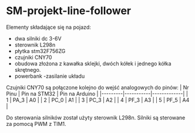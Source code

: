 # SM-projekt-line-follower
Elementy składające się na pojazd:
- dwa silniki dc 3-6V 
- sterownik L298n
- płytka stm32F756ZG
- czujniki CNY70
- obudowa złożona z kawałka sklejki, dwóch kółek i jednego kółka skrętnego.
- powerbank -zasilanie układu

Czujniki CNY70 są połączone kolejno do wejść analogowych do pinów:
| Nr Pinu | Pin na STM32 | Pin na Arduino |
|---------|-----------|-------------|
|   1    |   PA_3    |      A0     |
|   2    |   PC_0    |      A1     |
|   3    |   PC_3    |      A2     |
|   4    |   PF_3    |      A3     |
|   5    |   PF_5    |      A4     |

Do sterowania silników został użyty sterownik L298n. Silniki są sterowane za pomocą PWM z TIM1.
